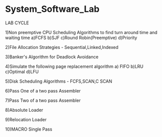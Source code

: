 # System_Software_Lab
LAB CYCLE

1)Non preemptive CPU Scheduling Algorithms to find turn around time and waiting time a)FCFS b)SJF c)Round Robin(Preemptive) d)Priority

2)File Allocation Strategies - Sequential,Linked,Indexed

3)Banker's Algorithm for Deadlock Avoidance

4)Simulate the following page replacement algorithm
   a) FIFO     b)LRU    c)Optimal d)LFU

5)Disk Scheduling Algorithms - FCFS,SCAN,C SCAN

6)Pass One of a two pass Assembler

7)Pass Two of a two pass Assembler

8)Absolute Loader

9)Relocation Loader

10)MACRO Single Pass
